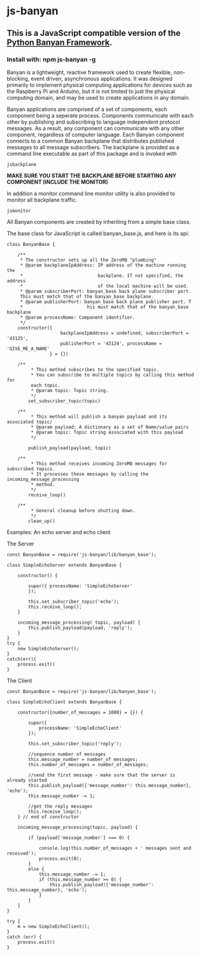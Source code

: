 # js-banyan


## This is a JavaScript compatible version of the [Python Banyan Framework](https://mryslab.github.io/python_banyan/).

### Install with: npm js-banyan -g

Banyan is a lightweight, reactive framework used to create flexible, non-blocking, 
event driven, asynchronous applications. It was designed primarily to 
implement physical computing applications for devices such as the 
Raspberry Pi and Arduino, but it is not limited to just the physical computing domain, 
and may be used to create applications in any domain.

Banyan applications are comprised of a set of components, each component being a seperate process. 
Components communicate with each other by publishing and subscribing to language independent protocol messages.
As a result, any component can communicate with any other component, regardless of computer language.
Each Banyan component connects to a common Banyan backplane that distributes published messages to all message
subscribers. The backplane is provided as a command line executable as part of this package and is invoked with

```$xslt
jsbackplane
```

__MAKE SURE YOU START THE BACKPLANE BEFORE STARTING ANY COMPONENT (INCLUDE THE MONITOR)__

In addition a monitor command line monitor utility is also provided to monitor all backplane traffic.

```$xslt
jsmonitor
```

All Banyan components are created by inheriting from a simple base class.

The base class for JavaScript is called banyan_base.js, and here is its api:

```
class BanyanBase {

    /**
     * The constructor sets up all the ZeroMQ "plumbing"
     * @param backplaneIpAddress: IP address of the machine running the
     *                            backplane. If not specified, the address
     *                            of the local machine will be used.
     * @param subscriberPort: banyan_base back plane subscriber port.
     This must match that of the banyan_base backplane.
     * @param publisherPort: banyan_base back plane publisher port. T
     *                        his must match that of the banyan_base backplane
     * @param processName: Component identifier.
     */
    constructor({
                    backplaneIpAddress = undefined, subscriberPort = '43125',
                    publisherPort = '43124', processName = 'GIVE_ME_A_NAME'
                } = {})
                
    /**
         * This method subscribes to the specified topic.
         * You can subscribe to multiple topics by calling this method for
         each topic.
         * @param topic: Topic string.
         */
        set_subscriber_topic(topic)
        
    /**
         * This method will publish a banyan payload and its associated topic/
         * @param payload: A dictionary as a set of Name/value pairs
         * @param topic: Topic string associated with this payload
         */
    
        publish_payload(payload, topic)
        
    /**
         * This method receives incoming ZeroMQ messages for subscribed topics.
         * It processes these messages by calling the incoming_message_processing
         * method.
         */
        receive_loop()
        
    /**
         * General cleanup before shutting down.
         */
        clean_up()    
```

Examples: An echo server and echo client

The Server

```$xslt
const BanyanBase = require('js-banyan/lib/banyan_base');

class SimpleEchoServer extends BanyanBase {

    constructor() {

        super({ processName: 'SimpleEchoServer'
        });

        this.set_subscriber_topic('echo');
        this.receive_loop();
    }

    incoming_message_processing( topic, payload) {
        this.publish_payload(payload, 'reply');
    }
}
try {
    new SimpleEchoServer();
}
catch(err){
    process.exit()
}
```

The Client
```$xslt
const BanyanBase = require('js-banyan/lib/banyan_base');

class SimpleEchoClient extends BanyanBase {

    constructor({number_of_messages = 1000} = {}) {

        super({
            processName: 'SimpleEchoClient'
        });

        this.set_subscriber_topic('reply');

        //sequence number of messages
        this.message_number = number_of_messages;
        this.number_of_messages = number_of_messages;

        //send the first message - make sure that the server is already started
        this.publish_payload({'message_number': this.message_number}, 'echo');
        this.message_number -= 1;

        //get the reply messages
        this.receive_loop();
    } // end of constructor

    incoming_message_processing(topic, payload) {

        if (payload['message_number'] === 0) {

            console.log(this.number_of_messages + ' messages sent and received');
            process.exit(0);
        }
        else {
            this.message_number -= 1;
            if (this.message_number >= 0) {
                this.publish_payload({'message_number': this.message_number}, 'echo');
            }
        }
    }
}

try {
    m = new SimpleEchoClient();
}
catch (err) {
    process.exit()
}
```

